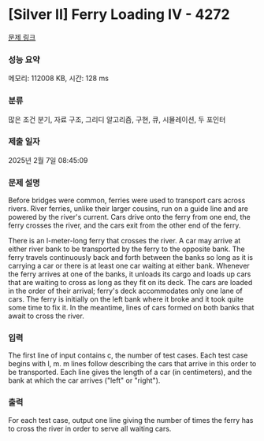 # [Silver II] Ferry Loading IV - 4272 

[문제 링크](https://www.acmicpc.net/problem/4272) 

### 성능 요약

메모리: 112008 KB, 시간: 128 ms

### 분류

많은 조건 분기, 자료 구조, 그리디 알고리즘, 구현, 큐, 시뮬레이션, 두 포인터

### 제출 일자

2025년 2월 7일 08:45:09

### 문제 설명

<p>Before bridges were common, ferries were used to transport cars across rivers. River ferries, unlike their larger cousins, run on a guide line and are powered by the river's current. Cars drive onto the ferry from one end, the ferry crosses the river, and the cars exit from the other end of the ferry.</p>

<p>There is an l-meter-long ferry that crosses the river. A car may arrive at either river bank to be transported by the ferry to the opposite bank. The ferry travels continuously back and forth between the banks so long as it is carrying a car or there is at least one car waiting at either bank. Whenever the ferry arrives at one of the banks, it unloads its cargo and loads up cars that are waiting to cross as long as they fit on its deck. The cars are loaded in the order of their arrival; ferry's deck accommodates only one lane of cars. The ferry is initially on the left bank where it broke and it took quite some time to fix it. In the meantime, lines of cars formed on both banks that await to cross the river.</p>

### 입력 

 <p>The first line of input contains c, the number of test cases. Each test case begins with l, m. m lines follow describing the cars that arrive in this order to be transported. Each line gives the length of a car (in centimeters), and the bank at which the car arrives ("left" or "right").</p>

### 출력 

 <p>For each test case, output one line giving the number of times the ferry has to cross the river in order to serve all waiting cars.</p>

